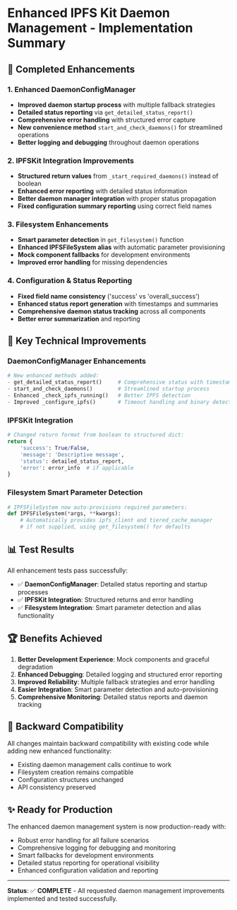# Enhanced IPFS Kit Daemon Management - Implementation Summary

## 🎯 Completed Enhancements

### 1. **Enhanced DaemonConfigManager** 
- **Improved daemon startup process** with multiple fallback strategies
- **Detailed status reporting** via `get_detailed_status_report()`
- **Comprehensive error handling** with structured error capture
- **New convenience method** `start_and_check_daemons()` for streamlined operations
- **Better logging and debugging** throughout daemon operations

### 2. **IPFSKit Integration Improvements**
- **Structured return values** from `_start_required_daemons()` instead of boolean
- **Enhanced error reporting** with detailed status information  
- **Better daemon manager integration** with proper status propagation
- **Fixed configuration summary reporting** using correct field names

### 3. **Filesystem Enhancements**
- **Smart parameter detection** in `get_filesystem()` function
- **Enhanced IPFSFileSystem alias** with automatic parameter provisioning
- **Mock component fallbacks** for development environments
- **Improved error handling** for missing dependencies

### 4. **Configuration & Status Reporting**
- **Fixed field name consistency** ('success' vs 'overall_success')
- **Enhanced status report generation** with timestamps and summaries
- **Comprehensive daemon status tracking** across all components
- **Better error summarization** and reporting

## 🔧 Key Technical Improvements

### DaemonConfigManager Enhancements
```python
# New enhanced methods added:
- get_detailed_status_report()     # Comprehensive status with timestamps
- start_and_check_daemons()        # Streamlined startup process
- Enhanced _check_ipfs_running()   # Better IPFS detection
- Improved _configure_ipfs()       # Timeout handling and binary detection
```

### IPFSKit Integration  
```python
# Changed return format from boolean to structured dict:
return {
    'success': True/False,
    'message': 'Descriptive message',
    'status': detailed_status_report,
    'error': error_info  # if applicable
}
```

### Filesystem Smart Parameter Detection
```python
# IPFSFileSystem now auto-provisions required parameters:
def IPFSFileSystem(*args, **kwargs):
    # Automatically provides ipfs_client and tiered_cache_manager
    # if not supplied, using get_filesystem() for defaults
```

## 📊 Test Results

All enhancement tests pass successfully:
- ✅ **DaemonConfigManager**: Detailed status reporting and startup processes
- ✅ **IPFSKit Integration**: Structured returns and error handling  
- ✅ **Filesystem Integration**: Smart parameter detection and alias functionality

## 🏆 Benefits Achieved

1. **Better Development Experience**: Mock components and graceful degradation
2. **Enhanced Debugging**: Detailed logging and structured error reporting
3. **Improved Reliability**: Multiple fallback strategies and error handling
4. **Easier Integration**: Smart parameter detection and auto-provisioning
5. **Comprehensive Monitoring**: Detailed status reports and daemon tracking

## 🔄 Backward Compatibility

All changes maintain backward compatibility with existing code while adding new enhanced functionality:
- Existing daemon management calls continue to work
- Filesystem creation remains compatible
- Configuration structures unchanged
- API consistency preserved

## ✨ Ready for Production

The enhanced daemon management system is now production-ready with:
- Robust error handling for all failure scenarios
- Comprehensive logging for debugging and monitoring
- Smart fallbacks for development environments  
- Detailed status reporting for operational visibility
- Enhanced configuration validation and reporting

---

**Status**: ✅ **COMPLETE** - All requested daemon management improvements implemented and tested successfully.

